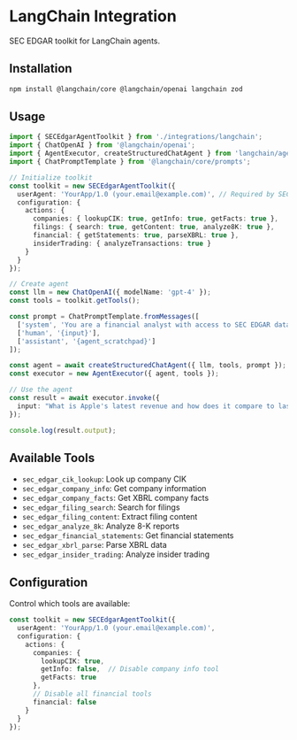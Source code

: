 # LangChain Integration

SEC EDGAR toolkit for LangChain agents.

## Installation

```bash
npm install @langchain/core @langchain/openai langchain zod
```

## Usage

```typescript
import { SECEdgarAgentToolkit } from './integrations/langchain';
import { ChatOpenAI } from '@langchain/openai';
import { AgentExecutor, createStructuredChatAgent } from 'langchain/agents';
import { ChatPromptTemplate } from '@langchain/core/prompts';

// Initialize toolkit
const toolkit = new SECEdgarAgentToolkit({
  userAgent: 'YourApp/1.0 (your.email@example.com)', // Required by SEC EDGAR
  configuration: {
    actions: {
      companies: { lookupCIK: true, getInfo: true, getFacts: true },
      filings: { search: true, getContent: true, analyze8K: true },
      financial: { getStatements: true, parseXBRL: true },
      insiderTrading: { analyzeTransactions: true }
    }
  }
});

// Create agent
const llm = new ChatOpenAI({ modelName: 'gpt-4' });
const tools = toolkit.getTools();

const prompt = ChatPromptTemplate.fromMessages([
  ['system', 'You are a financial analyst with access to SEC EDGAR data.'],
  ['human', '{input}'],
  ['assistant', '{agent_scratchpad}']
]);

const agent = await createStructuredChatAgent({ llm, tools, prompt });
const executor = new AgentExecutor({ agent, tools });

// Use the agent
const result = await executor.invoke({
  input: "What is Apple's latest revenue and how does it compare to last year?"
});

console.log(result.output);
```

## Available Tools

- `sec_edgar_cik_lookup`: Look up company CIK
- `sec_edgar_company_info`: Get company information
- `sec_edgar_company_facts`: Get XBRL company facts
- `sec_edgar_filing_search`: Search for filings
- `sec_edgar_filing_content`: Extract filing content
- `sec_edgar_analyze_8k`: Analyze 8-K reports
- `sec_edgar_financial_statements`: Get financial statements
- `sec_edgar_xbrl_parse`: Parse XBRL data
- `sec_edgar_insider_trading`: Analyze insider trading

## Configuration

Control which tools are available:

```typescript
const toolkit = new SECEdgarAgentToolkit({
  userAgent: 'YourApp/1.0 (your.email@example.com)',
  configuration: {
    actions: {
      companies: {
        lookupCIK: true,
        getInfo: false,  // Disable company info tool
        getFacts: true
      },
      // Disable all financial tools
      financial: false
    }
  }
});
```